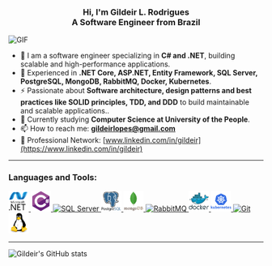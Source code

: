 <div> 
  <h3 align="center">Hi, I'm Gildeir L. Rodrigues <br> A Software Engineer from Brazil </h3> 
</div>

<img alt="GIF" src="https://freight.cargo.site/w/750/i/35b8679078f4203cb90e0ecab263763db95be8544c6dc0f81ed1a271ee2fcfb6/Sony_Creation.gif" width="800px" />

- 💼 I am a software engineer specializing in **C# and .NET**, building scalable and high-performance applications.  
- 🔹 Experienced in **.NET Core, ASP.NET, Entity Framework, SQL Server, PostgreSQL, MongoDB, RabbitMQ, Docker, Kubernetes**.  
- ⚡ Passionate about **Software architecture, design patterns and best practices like SOLID principles, TDD, and DDD** to build maintainable and scalable applications..  
- 🌱 Currently studying **Computer Science at University of the People**.  
- 📫 How to reach me: **gildeirlopes@gmail.com**  
- 👔 Professional Network: [www.linkedin.com/in/gildeir](https://www.linkedin.com/in/gildeir)  

---

<h3 align="left">Languages and Tools:</h3>
<p>
  <a href="https://dotnet.microsoft.com/" target="_blank">
    <img src="https://raw.githubusercontent.com/devicons/devicon/master/icons/dot-net/dot-net-original-wordmark.svg" alt=".NET" width="40" height="40"/> 
  </a>
  <a href="https://learn.microsoft.com/en-us/dotnet/csharp/" target="_blank">
    <img src="https://raw.githubusercontent.com/devicons/devicon/master/icons/csharp/csharp-original.svg" alt="C#" width="40" height="40"/>
  </a>
  <a href="https://www.microsoft.com/sql-server" target="_blank">
    <img src="https://www.svgrepo.com/show/303229/microsoft-sql-server-logo.svg" alt="SQL Server" width="40" height="40"/> 
  </a>
  <a href="https://www.postgresql.org/" target="_blank">
    <img src="https://raw.githubusercontent.com/devicons/devicon/master/icons/postgresql/postgresql-original-wordmark.svg" alt="PostgreSQL" width="40" height="40"/> 
  </a>
  <a href="https://www.mongodb.com/" target="_blank">
    <img src="https://raw.githubusercontent.com/devicons/devicon/master/icons/mongodb/mongodb-original-wordmark.svg" alt="MongoDB" width="40" height="40"/> 
  </a>
  <a href="https://www.rabbitmq.com/" target="_blank">
    <img src="https://www.vectorlogo.zone/logos/rabbitmq/rabbitmq-icon.svg" alt="RabbitMQ" width="40" height="40"/> 
  </a>
  <a href="https://www.docker.com/" target="_blank">
    <img src="https://raw.githubusercontent.com/devicons/devicon/master/icons/docker/docker-original-wordmark.svg" alt="Docker" width="40" height="40"/> 
  </a>
  <a href="https://kubernetes.io/" target="_blank">
    <img src="https://raw.githubusercontent.com/devicons/devicon/master/icons/kubernetes/kubernetes-plain-wordmark.svg" alt="Kubernetes" width="40" height="40"/> 
  </a>
  <a href="https://git-scm.com/" target="_blank">
    <img src="https://www.vectorlogo.zone/logos/git-scm/git-scm-icon.svg" alt="Git" width="40" height="40"/> 
  </a>
  <a href="https://linux.org/" target="_blank">
    <img src="https://raw.githubusercontent.com/devicons/devicon/master/icons/linux/linux-original.svg" alt="Linux" width="40" height="40"/> 
  </a>
</p>

---

![Gildeir's GitHub stats](https://github-readme-stats.vercel.app/api?username=gildeir&show_icons=true&theme=radical)
